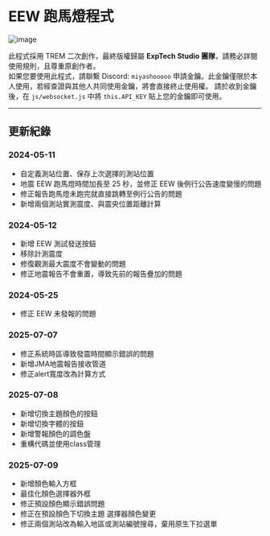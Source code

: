 # EEW 跑馬燈程式

![image](https://github.com/user-attachments/assets/8942befd-11dd-4f68-82a6-52b3536b1138)



此程式採用 TREM 二次創作，最終版權歸屬 **ExpTech Studio 團隊**，請務必詳閱使用規則，且尊重原創作者。  
如果您要使用此程式，請聯繫 Discord: `miyashooooo` 申請金鑰。此金鑰僅限於本人使用，若經查證與其他人共同使用金鑰，將會直接終止使用權。
請於收到金鑰後，在 `js/websocket.js` 中將 `this.API_KEY` 貼上您的金鑰即可使用。

---

## 更新紀錄

### 2024-05-11
- 自定義測站位置、保存上次選擇的測站位置
- 地震 EEW 跑馬燈時間加長至 25 秒，並修正 EEW 後例行公告速度變慢的問題
- 修正報告跑馬燈未跑完就直接跳轉至例行公告的問題
- 新增兩個測站實測震度、與震央位置距離計算

### 2024-05-12
- 新增 EEW 測試發送按鈕
- 移除計測震度
- 修復觀測最大震度不會變動的問題
- 修正地震報告不會重置，導致先前的報告疊加的問題

### 2024-05-25
- 修正 EEW 未發報的問題

### 2025-07-07
- 修正系統時區導致發震時間顯示錯誤的問題
- 新增JMA地震報告接收管道
- 修正alert寬度改為計算方式

### 2025-07-08
- 新增切換主題顏色的按鈕
- 新增切換字體的按鈕
- 新增警報顏色的調色盤
- 重構代碼並使用class管理

### 2025-07-09
- 新增顏色輸入方框
- 最佳化顏色選擇器外框
- 修正預設顏色顯示錯誤問題
- 修正在預設顏色下切換主題 選擇器顏色變更
- 修正兩個測站改為輸入地區或測站編號搜尋，棄用原生下拉選單